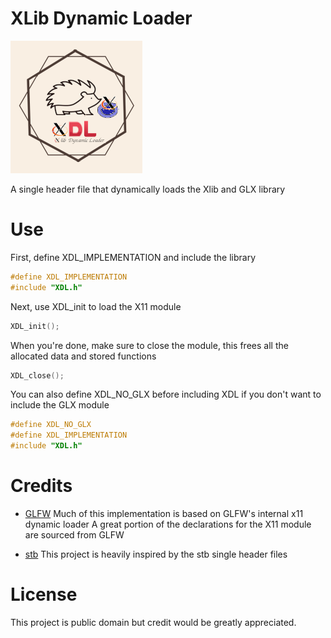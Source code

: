 # XLib Dynamic Loader
![alt text](https://github.com/ColleagueRiley/XDL/blob/main/logo.png?raw=true)

A single header file that dynamically loads the Xlib and GLX library

# Use
First, define XDL_IMPLEMENTATION and include the library 

```c
#define XDL_IMPLEMENTATION
#include "XDL.h"
```

Next, use XDL_init to load the X11 module 

```c
XDL_init();
```

When you're done, make sure to close the module, this frees all the allocated data and stored functions

```c
XDL_close();
```

You can also define XDL_NO_GLX before including XDL if you don't want to include the GLX module 

```c
#define XDL_NO_GLX
#define XDL_IMPLEMENTATION
#include "XDL.h"
```

# Credits
* [GLFW](https://github.com/GLFW/GLFW) Much of this implementation is based on GLFW's internal x11 dynamic loader
        A great portion of the declarations for the X11 module are sourced from GLFW

* [stb](https://github.com/nothings/stb/) This project is heavily inspired by the stb single header files

# License
This project is public domain but credit  would be greatly appreciated. 